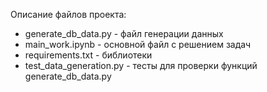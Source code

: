 Описание файлов проекта:
- generate_db_data.py - файл генерации данных
- main_work.ipynb - основной файл с решением задач
- requirements.txt - библиотеки
- test_data_generation.py - тесты для проверки функций generate_db_data.py
